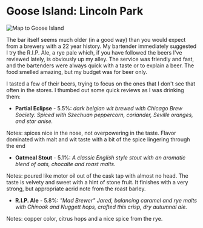 Goose Island: Lincoln Park
==========================

![Map to Goose Island](http://www.yeastboundanddown.com/wp-content/uploads/2010/10/Screen-shot-2010-10-21-at-8.11.38-AM-300x234.png "Screen shot 2010-10-21 at 8.11.38 AM")

The bar itself seems much older (in a good way) than you would expect from a brewery with a 22 year history. My bartender immediately suggested I try the R.I.P. Ale, a rye pale which, if you have followed the beers I've reviewed lately, is obviously up my alley. The service was friendly and fast, and the bartenders were always quick with a taste or to explain a beer. The food smelled amazing, but my budget was for beer only.

I tasted a few of their beers, trying to focus on the ones that I don't see that often in the stores. I thumbed out some quick reviews as I was drinking them:

*   **Partial Eclipse** - 5.5%: _dark belgian wit brewed with Chicago Brew Society. Spiced with Szechuan peppercorn, coriander, Seville oranges, and star anise._

Notes: spices nice in the nose, not overpowering in the taste. Flavor dominated with malt and wit taste with a bit of the spice lingering through the end

*   **Oatmeal Stout** - 5.1%: _A classic English style stout with an aromatic blend of oats, chocalte and roast malts._

Notes: poured like motor oil out of the cask tap with almost no head. The taste is velvety and sweet with a hint of stone fruit. It finishes with a very strong, but appropriate acrid note from the roast barley.

*   **R.I.P. Ale** - 5.8%: _"Mad Brewer" Jared, balancing caramel and rye malts with Chinook and Nuggett hops, crafted this crisp, dry autumnal ale._

Notes: copper color, citrus hops and a nice spice from the rye.
